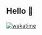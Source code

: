 ## Hello 👋

[![wakatime](https://wakatime.com/badge/user/e553f1ea-5002-4254-bc94-30d0862ebb17.svg)](https://wakatime.com/@e553f1ea-5002-4254-bc94-30d0862ebb17)
